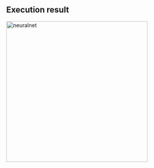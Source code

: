 ## Execution result
<img width="374" alt="neuralnet" src="https://user-images.githubusercontent.com/42796980/48693869-15941380-ec1e-11e8-99ce-21a4cf0b7e20.png">
